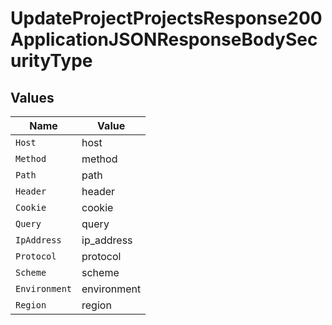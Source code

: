 # UpdateProjectProjectsResponse200ApplicationJSONResponseBodySecurityType


## Values

| Name          | Value         |
| ------------- | ------------- |
| `Host`        | host          |
| `Method`      | method        |
| `Path`        | path          |
| `Header`      | header        |
| `Cookie`      | cookie        |
| `Query`       | query         |
| `IpAddress`   | ip_address    |
| `Protocol`    | protocol      |
| `Scheme`      | scheme        |
| `Environment` | environment   |
| `Region`      | region        |